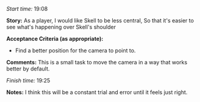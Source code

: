 *Start time:* 19:08

**Story:** 
As a player, I would like Skell to be less central,
So that it's easier to see what's happening over Skell's shoulder

**Acceptance Criteria (as appropriate):**
- Find a better position for the camera to point to.

**Comments:** 
This is a small task to move the camera in a way that works better by default.

*Finish time:* 19:25

**Notes:**
I think this will be a constant trial and error until it feels just right.